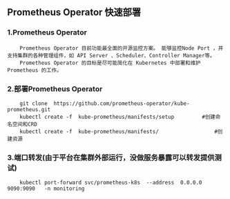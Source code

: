 ## Prometheus Operator 快速部署


### 1.Prometheus Operator
```
    Prometheus Operator 目前功能最全面的开源监控方案。 能够监控Node Port ，并支持集群的各种管理组件，如 API Server 、Scheduler、Controller Manager等。
    Prometheus Operator 的目标是尽可能简化在 Kubernetes 中部署和维护 Prometheus 的工作。
```
### 2.部署Prometheus Operator
```
    git clone  https://github.com/prometheus-operator/kube-prometheus.git
    kubectl create -f  kube-prometheus/manifests/setup         #创建命名空间和CRD
    kubectl create -f  kube-prometheus/manifests/                  #创建资源
```
### 3.端口转发(由于平台在集群外部运行，没做服务暴露可以转发提供测试)
```
    kubectl port-forward svc/prometheus-k8s  --address  0.0.0.0  9090:9090   -n monitoring
```
